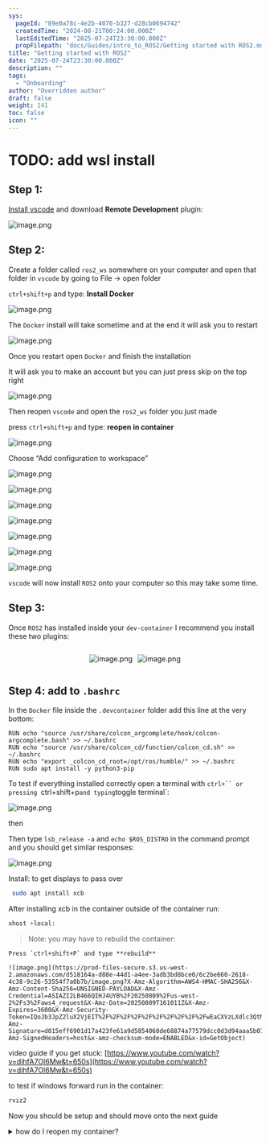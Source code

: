 ```yaml
---
sys:
  pageId: "89e0a78c-4e2b-4070-b327-d28cb0694742"
  createdTime: "2024-08-21T00:24:00.000Z"
  lastEditedTime: "2025-07-24T23:30:00.000Z"
  propFilepath: "docs/Guides/intro_to_ROS2/Getting started with ROS2.md"
title: "Getting started with ROS2"
date: "2025-07-24T23:30:00.000Z"
description: ""
tags:
  - "Onboarding"
author: "Overridden author"
draft: false
weight: 141
toc: false
icon: ""
---
```


# TODO: add wsl install

## Step 1:

[Install vscode](https://code.visualstudio.com/download) and download **Remote Development** plugin:

![image.png](https://prod-files-secure.s3.us-west-2.amazonaws.com/d518164a-d88e-44d1-a4ee-3adb3bd8bce0/efb52993-1881-4a40-b95e-6f020334f022/image.png?X-Amz-Algorithm=AWS4-HMAC-SHA256&X-Amz-Content-Sha256=UNSIGNED-PAYLOAD&X-Amz-Credential=ASIAZI2LB4662RPI3IEZ%2F20250809%2Fus-west-2%2Fs3%2Faws4_request&X-Amz-Date=20250809T160957Z&X-Amz-Expires=3600&X-Amz-Security-Token=IQoJb3JpZ2luX2VjEIT%2F%2F%2F%2F%2F%2F%2F%2F%2F%2FwEaCXVzLXdlc3QtMiJIMEYCIQCIw%2Bz13n6jiQDKuz3dQNekiILF6XGB%2F8JvbomBcir5UAIhAIQAGY6ZsErClGMvCveUiD87A8g6Wz%2BBBEgPGAglr8PPKogECL3%2F%2F%2F%2F%2F%2F%2F%2F%2F%2FwEQABoMNjM3NDIzMTgzODA1IgzEuEx%2F5RQPWqraHMwq3AM1rcNOI2dZ9Txtf2eUROxtBl15GjDpqqJShv6oN6xBabUN%2B8QiPfGaIBwMlEs9e2TtnZbMBgULSi2sgukN1hB6908KreZF7%2FesxeePHDMKs6ozshGYtABWbY5AH%2BGvn2Rj3dXku%2FEaa3D9e3o2Ug9DuftpX9oJUPsLJ7ds3vrYjPM7cZTm2xaiNe6jZaICKZf%2B19yHY%2FoQObZv7erjmLrX6IUxiHmD4WOp5FwJ9hVMFqHzFkOyoQiIWERDhpe5TfydbCcN4cqN9od1hS%2BirxsEQVvHKpGMa1BIoRUMUuoqz1wEKW2nyhjnNTjkHZZrzYZiR%2FMLRuEg74%2B1%2F6hCK6GPXohrggEguvqONfbF81fkcDRrSD5Dg9fmf8xeCGqIsHOoR2EDWMZ9XAwYfHYEmbjRFvFWiT0FCGfKvv8szW5BiVJxwciGc%2B0jqO8nkyY0RB%2BIC1HULdorDWfa5epjz7YE4JKjiKKnZ6589O2WrDMXsQBivKPuYD1z2zQxYSE%2FZ43TxF3cdzCgn017xdR3ULx4htMd6HXW12QzU6AsdXdBcgRrPV2xSeLoPegpx%2BQ1MB28vixn7NaGuHIb%2Bw0p%2BeK7W68yJgKolY63kz3GU8pkRKhozmCjv4NiTRYVajDm5NzEBjqkARp%2FmbCZCE9UW0UijwJFwBU2Uy3NyA83RIW6RPq5S1snJkFhugTx87zGWnRh2DhH%2FIw7tOEAryt6SoeJiPwBPImve3KZs1p8ITHP4FeMpLBFgtoaB66GKLxZwjOKL64lZdyvHcte0r0FF%2BvtTQsDSPOBl%2BBvIBvpp7SM0VNoQDcevcIGhIyxqr%2BLizEfExTttaDG%2Fm37ySdyWLGhNQ2KD4y8kaVo&X-Amz-Signature=5f74939db78434e8e673eca7d09e55491f05651c1b589ea6c506f7ae2e62ca1c&X-Amz-SignedHeaders=host&x-amz-checksum-mode=ENABLED&x-id=GetObject)

## Step 2:

Create a folder called `ros2_ws` somewhere on your computer and open that folder in `vscode` by going to File → open folder 

`ctrl+shift+p` and type: **Install Docker**

![image.png](https://prod-files-secure.s3.us-west-2.amazonaws.com/d518164a-d88e-44d1-a4ee-3adb3bd8bce0/2269dc0e-1cd5-47ff-bceb-c04ad9b2eab0/image.png?X-Amz-Algorithm=AWS4-HMAC-SHA256&X-Amz-Content-Sha256=UNSIGNED-PAYLOAD&X-Amz-Credential=ASIAZI2LB4662RPI3IEZ%2F20250809%2Fus-west-2%2Fs3%2Faws4_request&X-Amz-Date=20250809T160957Z&X-Amz-Expires=3600&X-Amz-Security-Token=IQoJb3JpZ2luX2VjEIT%2F%2F%2F%2F%2F%2F%2F%2F%2F%2FwEaCXVzLXdlc3QtMiJIMEYCIQCIw%2Bz13n6jiQDKuz3dQNekiILF6XGB%2F8JvbomBcir5UAIhAIQAGY6ZsErClGMvCveUiD87A8g6Wz%2BBBEgPGAglr8PPKogECL3%2F%2F%2F%2F%2F%2F%2F%2F%2F%2FwEQABoMNjM3NDIzMTgzODA1IgzEuEx%2F5RQPWqraHMwq3AM1rcNOI2dZ9Txtf2eUROxtBl15GjDpqqJShv6oN6xBabUN%2B8QiPfGaIBwMlEs9e2TtnZbMBgULSi2sgukN1hB6908KreZF7%2FesxeePHDMKs6ozshGYtABWbY5AH%2BGvn2Rj3dXku%2FEaa3D9e3o2Ug9DuftpX9oJUPsLJ7ds3vrYjPM7cZTm2xaiNe6jZaICKZf%2B19yHY%2FoQObZv7erjmLrX6IUxiHmD4WOp5FwJ9hVMFqHzFkOyoQiIWERDhpe5TfydbCcN4cqN9od1hS%2BirxsEQVvHKpGMa1BIoRUMUuoqz1wEKW2nyhjnNTjkHZZrzYZiR%2FMLRuEg74%2B1%2F6hCK6GPXohrggEguvqONfbF81fkcDRrSD5Dg9fmf8xeCGqIsHOoR2EDWMZ9XAwYfHYEmbjRFvFWiT0FCGfKvv8szW5BiVJxwciGc%2B0jqO8nkyY0RB%2BIC1HULdorDWfa5epjz7YE4JKjiKKnZ6589O2WrDMXsQBivKPuYD1z2zQxYSE%2FZ43TxF3cdzCgn017xdR3ULx4htMd6HXW12QzU6AsdXdBcgRrPV2xSeLoPegpx%2BQ1MB28vixn7NaGuHIb%2Bw0p%2BeK7W68yJgKolY63kz3GU8pkRKhozmCjv4NiTRYVajDm5NzEBjqkARp%2FmbCZCE9UW0UijwJFwBU2Uy3NyA83RIW6RPq5S1snJkFhugTx87zGWnRh2DhH%2FIw7tOEAryt6SoeJiPwBPImve3KZs1p8ITHP4FeMpLBFgtoaB66GKLxZwjOKL64lZdyvHcte0r0FF%2BvtTQsDSPOBl%2BBvIBvpp7SM0VNoQDcevcIGhIyxqr%2BLizEfExTttaDG%2Fm37ySdyWLGhNQ2KD4y8kaVo&X-Amz-Signature=8818746fc7995efb20505a3445e4ec09679851eb3e9811a11e8fadf4d0c86757&X-Amz-SignedHeaders=host&x-amz-checksum-mode=ENABLED&x-id=GetObject)

The `Docker` install will take sometime and at the end it will ask you to restart

![image.png](https://prod-files-secure.s3.us-west-2.amazonaws.com/d518164a-d88e-44d1-a4ee-3adb3bd8bce0/ed233f78-be33-4b1f-b89c-9c346c0e961e/image.png?X-Amz-Algorithm=AWS4-HMAC-SHA256&X-Amz-Content-Sha256=UNSIGNED-PAYLOAD&X-Amz-Credential=ASIAZI2LB4662RPI3IEZ%2F20250809%2Fus-west-2%2Fs3%2Faws4_request&X-Amz-Date=20250809T160957Z&X-Amz-Expires=3600&X-Amz-Security-Token=IQoJb3JpZ2luX2VjEIT%2F%2F%2F%2F%2F%2F%2F%2F%2F%2FwEaCXVzLXdlc3QtMiJIMEYCIQCIw%2Bz13n6jiQDKuz3dQNekiILF6XGB%2F8JvbomBcir5UAIhAIQAGY6ZsErClGMvCveUiD87A8g6Wz%2BBBEgPGAglr8PPKogECL3%2F%2F%2F%2F%2F%2F%2F%2F%2F%2FwEQABoMNjM3NDIzMTgzODA1IgzEuEx%2F5RQPWqraHMwq3AM1rcNOI2dZ9Txtf2eUROxtBl15GjDpqqJShv6oN6xBabUN%2B8QiPfGaIBwMlEs9e2TtnZbMBgULSi2sgukN1hB6908KreZF7%2FesxeePHDMKs6ozshGYtABWbY5AH%2BGvn2Rj3dXku%2FEaa3D9e3o2Ug9DuftpX9oJUPsLJ7ds3vrYjPM7cZTm2xaiNe6jZaICKZf%2B19yHY%2FoQObZv7erjmLrX6IUxiHmD4WOp5FwJ9hVMFqHzFkOyoQiIWERDhpe5TfydbCcN4cqN9od1hS%2BirxsEQVvHKpGMa1BIoRUMUuoqz1wEKW2nyhjnNTjkHZZrzYZiR%2FMLRuEg74%2B1%2F6hCK6GPXohrggEguvqONfbF81fkcDRrSD5Dg9fmf8xeCGqIsHOoR2EDWMZ9XAwYfHYEmbjRFvFWiT0FCGfKvv8szW5BiVJxwciGc%2B0jqO8nkyY0RB%2BIC1HULdorDWfa5epjz7YE4JKjiKKnZ6589O2WrDMXsQBivKPuYD1z2zQxYSE%2FZ43TxF3cdzCgn017xdR3ULx4htMd6HXW12QzU6AsdXdBcgRrPV2xSeLoPegpx%2BQ1MB28vixn7NaGuHIb%2Bw0p%2BeK7W68yJgKolY63kz3GU8pkRKhozmCjv4NiTRYVajDm5NzEBjqkARp%2FmbCZCE9UW0UijwJFwBU2Uy3NyA83RIW6RPq5S1snJkFhugTx87zGWnRh2DhH%2FIw7tOEAryt6SoeJiPwBPImve3KZs1p8ITHP4FeMpLBFgtoaB66GKLxZwjOKL64lZdyvHcte0r0FF%2BvtTQsDSPOBl%2BBvIBvpp7SM0VNoQDcevcIGhIyxqr%2BLizEfExTttaDG%2Fm37ySdyWLGhNQ2KD4y8kaVo&X-Amz-Signature=246e90ea98a9ded2e54887ff2143386a9fdea5f28cdbc58f89f8ba2625bbc958&X-Amz-SignedHeaders=host&x-amz-checksum-mode=ENABLED&x-id=GetObject)

Once you restart open `Docker` and finish the installation

It will ask you to make an account but you can just press skip on the top right

![image.png](https://prod-files-secure.s3.us-west-2.amazonaws.com/d518164a-d88e-44d1-a4ee-3adb3bd8bce0/21010ad9-1659-4fd9-9f59-9932a09b2a3d/image.png?X-Amz-Algorithm=AWS4-HMAC-SHA256&X-Amz-Content-Sha256=UNSIGNED-PAYLOAD&X-Amz-Credential=ASIAZI2LB4662RPI3IEZ%2F20250809%2Fus-west-2%2Fs3%2Faws4_request&X-Amz-Date=20250809T160957Z&X-Amz-Expires=3600&X-Amz-Security-Token=IQoJb3JpZ2luX2VjEIT%2F%2F%2F%2F%2F%2F%2F%2F%2F%2FwEaCXVzLXdlc3QtMiJIMEYCIQCIw%2Bz13n6jiQDKuz3dQNekiILF6XGB%2F8JvbomBcir5UAIhAIQAGY6ZsErClGMvCveUiD87A8g6Wz%2BBBEgPGAglr8PPKogECL3%2F%2F%2F%2F%2F%2F%2F%2F%2F%2FwEQABoMNjM3NDIzMTgzODA1IgzEuEx%2F5RQPWqraHMwq3AM1rcNOI2dZ9Txtf2eUROxtBl15GjDpqqJShv6oN6xBabUN%2B8QiPfGaIBwMlEs9e2TtnZbMBgULSi2sgukN1hB6908KreZF7%2FesxeePHDMKs6ozshGYtABWbY5AH%2BGvn2Rj3dXku%2FEaa3D9e3o2Ug9DuftpX9oJUPsLJ7ds3vrYjPM7cZTm2xaiNe6jZaICKZf%2B19yHY%2FoQObZv7erjmLrX6IUxiHmD4WOp5FwJ9hVMFqHzFkOyoQiIWERDhpe5TfydbCcN4cqN9od1hS%2BirxsEQVvHKpGMa1BIoRUMUuoqz1wEKW2nyhjnNTjkHZZrzYZiR%2FMLRuEg74%2B1%2F6hCK6GPXohrggEguvqONfbF81fkcDRrSD5Dg9fmf8xeCGqIsHOoR2EDWMZ9XAwYfHYEmbjRFvFWiT0FCGfKvv8szW5BiVJxwciGc%2B0jqO8nkyY0RB%2BIC1HULdorDWfa5epjz7YE4JKjiKKnZ6589O2WrDMXsQBivKPuYD1z2zQxYSE%2FZ43TxF3cdzCgn017xdR3ULx4htMd6HXW12QzU6AsdXdBcgRrPV2xSeLoPegpx%2BQ1MB28vixn7NaGuHIb%2Bw0p%2BeK7W68yJgKolY63kz3GU8pkRKhozmCjv4NiTRYVajDm5NzEBjqkARp%2FmbCZCE9UW0UijwJFwBU2Uy3NyA83RIW6RPq5S1snJkFhugTx87zGWnRh2DhH%2FIw7tOEAryt6SoeJiPwBPImve3KZs1p8ITHP4FeMpLBFgtoaB66GKLxZwjOKL64lZdyvHcte0r0FF%2BvtTQsDSPOBl%2BBvIBvpp7SM0VNoQDcevcIGhIyxqr%2BLizEfExTttaDG%2Fm37ySdyWLGhNQ2KD4y8kaVo&X-Amz-Signature=f083fc059b616f52700168f4aee41a6fc12413470a8738089776105b908edebb&X-Amz-SignedHeaders=host&x-amz-checksum-mode=ENABLED&x-id=GetObject)

Then reopen `vscode` and open the `ros2_ws` folder you just made

press `ctrl+shift+p` and type: **reopen in container**

![image.png](https://prod-files-secure.s3.us-west-2.amazonaws.com/d518164a-d88e-44d1-a4ee-3adb3bd8bce0/4e93b8c2-41ad-488c-8095-c74205196118/image.png?X-Amz-Algorithm=AWS4-HMAC-SHA256&X-Amz-Content-Sha256=UNSIGNED-PAYLOAD&X-Amz-Credential=ASIAZI2LB4662RPI3IEZ%2F20250809%2Fus-west-2%2Fs3%2Faws4_request&X-Amz-Date=20250809T160957Z&X-Amz-Expires=3600&X-Amz-Security-Token=IQoJb3JpZ2luX2VjEIT%2F%2F%2F%2F%2F%2F%2F%2F%2F%2FwEaCXVzLXdlc3QtMiJIMEYCIQCIw%2Bz13n6jiQDKuz3dQNekiILF6XGB%2F8JvbomBcir5UAIhAIQAGY6ZsErClGMvCveUiD87A8g6Wz%2BBBEgPGAglr8PPKogECL3%2F%2F%2F%2F%2F%2F%2F%2F%2F%2FwEQABoMNjM3NDIzMTgzODA1IgzEuEx%2F5RQPWqraHMwq3AM1rcNOI2dZ9Txtf2eUROxtBl15GjDpqqJShv6oN6xBabUN%2B8QiPfGaIBwMlEs9e2TtnZbMBgULSi2sgukN1hB6908KreZF7%2FesxeePHDMKs6ozshGYtABWbY5AH%2BGvn2Rj3dXku%2FEaa3D9e3o2Ug9DuftpX9oJUPsLJ7ds3vrYjPM7cZTm2xaiNe6jZaICKZf%2B19yHY%2FoQObZv7erjmLrX6IUxiHmD4WOp5FwJ9hVMFqHzFkOyoQiIWERDhpe5TfydbCcN4cqN9od1hS%2BirxsEQVvHKpGMa1BIoRUMUuoqz1wEKW2nyhjnNTjkHZZrzYZiR%2FMLRuEg74%2B1%2F6hCK6GPXohrggEguvqONfbF81fkcDRrSD5Dg9fmf8xeCGqIsHOoR2EDWMZ9XAwYfHYEmbjRFvFWiT0FCGfKvv8szW5BiVJxwciGc%2B0jqO8nkyY0RB%2BIC1HULdorDWfa5epjz7YE4JKjiKKnZ6589O2WrDMXsQBivKPuYD1z2zQxYSE%2FZ43TxF3cdzCgn017xdR3ULx4htMd6HXW12QzU6AsdXdBcgRrPV2xSeLoPegpx%2BQ1MB28vixn7NaGuHIb%2Bw0p%2BeK7W68yJgKolY63kz3GU8pkRKhozmCjv4NiTRYVajDm5NzEBjqkARp%2FmbCZCE9UW0UijwJFwBU2Uy3NyA83RIW6RPq5S1snJkFhugTx87zGWnRh2DhH%2FIw7tOEAryt6SoeJiPwBPImve3KZs1p8ITHP4FeMpLBFgtoaB66GKLxZwjOKL64lZdyvHcte0r0FF%2BvtTQsDSPOBl%2BBvIBvpp7SM0VNoQDcevcIGhIyxqr%2BLizEfExTttaDG%2Fm37ySdyWLGhNQ2KD4y8kaVo&X-Amz-Signature=633a8eb440b69eb54067020ff9d67c71b48f53e071fdc1c4d839705a6c1c5862&X-Amz-SignedHeaders=host&x-amz-checksum-mode=ENABLED&x-id=GetObject)

Choose “Add configuration to workspace”

![image.png](https://prod-files-secure.s3.us-west-2.amazonaws.com/d518164a-d88e-44d1-a4ee-3adb3bd8bce0/9560b282-5060-4989-ba37-97e7b2c22476/image.png?X-Amz-Algorithm=AWS4-HMAC-SHA256&X-Amz-Content-Sha256=UNSIGNED-PAYLOAD&X-Amz-Credential=ASIAZI2LB4662RPI3IEZ%2F20250809%2Fus-west-2%2Fs3%2Faws4_request&X-Amz-Date=20250809T160957Z&X-Amz-Expires=3600&X-Amz-Security-Token=IQoJb3JpZ2luX2VjEIT%2F%2F%2F%2F%2F%2F%2F%2F%2F%2FwEaCXVzLXdlc3QtMiJIMEYCIQCIw%2Bz13n6jiQDKuz3dQNekiILF6XGB%2F8JvbomBcir5UAIhAIQAGY6ZsErClGMvCveUiD87A8g6Wz%2BBBEgPGAglr8PPKogECL3%2F%2F%2F%2F%2F%2F%2F%2F%2F%2FwEQABoMNjM3NDIzMTgzODA1IgzEuEx%2F5RQPWqraHMwq3AM1rcNOI2dZ9Txtf2eUROxtBl15GjDpqqJShv6oN6xBabUN%2B8QiPfGaIBwMlEs9e2TtnZbMBgULSi2sgukN1hB6908KreZF7%2FesxeePHDMKs6ozshGYtABWbY5AH%2BGvn2Rj3dXku%2FEaa3D9e3o2Ug9DuftpX9oJUPsLJ7ds3vrYjPM7cZTm2xaiNe6jZaICKZf%2B19yHY%2FoQObZv7erjmLrX6IUxiHmD4WOp5FwJ9hVMFqHzFkOyoQiIWERDhpe5TfydbCcN4cqN9od1hS%2BirxsEQVvHKpGMa1BIoRUMUuoqz1wEKW2nyhjnNTjkHZZrzYZiR%2FMLRuEg74%2B1%2F6hCK6GPXohrggEguvqONfbF81fkcDRrSD5Dg9fmf8xeCGqIsHOoR2EDWMZ9XAwYfHYEmbjRFvFWiT0FCGfKvv8szW5BiVJxwciGc%2B0jqO8nkyY0RB%2BIC1HULdorDWfa5epjz7YE4JKjiKKnZ6589O2WrDMXsQBivKPuYD1z2zQxYSE%2FZ43TxF3cdzCgn017xdR3ULx4htMd6HXW12QzU6AsdXdBcgRrPV2xSeLoPegpx%2BQ1MB28vixn7NaGuHIb%2Bw0p%2BeK7W68yJgKolY63kz3GU8pkRKhozmCjv4NiTRYVajDm5NzEBjqkARp%2FmbCZCE9UW0UijwJFwBU2Uy3NyA83RIW6RPq5S1snJkFhugTx87zGWnRh2DhH%2FIw7tOEAryt6SoeJiPwBPImve3KZs1p8ITHP4FeMpLBFgtoaB66GKLxZwjOKL64lZdyvHcte0r0FF%2BvtTQsDSPOBl%2BBvIBvpp7SM0VNoQDcevcIGhIyxqr%2BLizEfExTttaDG%2Fm37ySdyWLGhNQ2KD4y8kaVo&X-Amz-Signature=079c65be372be4bde5b48e2ffb8134d7492beea568168dcca556704f6a751f7d&X-Amz-SignedHeaders=host&x-amz-checksum-mode=ENABLED&x-id=GetObject)

![image.png](https://prod-files-secure.s3.us-west-2.amazonaws.com/d518164a-d88e-44d1-a4ee-3adb3bd8bce0/2ee63f81-886b-48e8-a553-dc6e5eac99e4/image.png?X-Amz-Algorithm=AWS4-HMAC-SHA256&X-Amz-Content-Sha256=UNSIGNED-PAYLOAD&X-Amz-Credential=ASIAZI2LB4662RPI3IEZ%2F20250809%2Fus-west-2%2Fs3%2Faws4_request&X-Amz-Date=20250809T160957Z&X-Amz-Expires=3600&X-Amz-Security-Token=IQoJb3JpZ2luX2VjEIT%2F%2F%2F%2F%2F%2F%2F%2F%2F%2FwEaCXVzLXdlc3QtMiJIMEYCIQCIw%2Bz13n6jiQDKuz3dQNekiILF6XGB%2F8JvbomBcir5UAIhAIQAGY6ZsErClGMvCveUiD87A8g6Wz%2BBBEgPGAglr8PPKogECL3%2F%2F%2F%2F%2F%2F%2F%2F%2F%2FwEQABoMNjM3NDIzMTgzODA1IgzEuEx%2F5RQPWqraHMwq3AM1rcNOI2dZ9Txtf2eUROxtBl15GjDpqqJShv6oN6xBabUN%2B8QiPfGaIBwMlEs9e2TtnZbMBgULSi2sgukN1hB6908KreZF7%2FesxeePHDMKs6ozshGYtABWbY5AH%2BGvn2Rj3dXku%2FEaa3D9e3o2Ug9DuftpX9oJUPsLJ7ds3vrYjPM7cZTm2xaiNe6jZaICKZf%2B19yHY%2FoQObZv7erjmLrX6IUxiHmD4WOp5FwJ9hVMFqHzFkOyoQiIWERDhpe5TfydbCcN4cqN9od1hS%2BirxsEQVvHKpGMa1BIoRUMUuoqz1wEKW2nyhjnNTjkHZZrzYZiR%2FMLRuEg74%2B1%2F6hCK6GPXohrggEguvqONfbF81fkcDRrSD5Dg9fmf8xeCGqIsHOoR2EDWMZ9XAwYfHYEmbjRFvFWiT0FCGfKvv8szW5BiVJxwciGc%2B0jqO8nkyY0RB%2BIC1HULdorDWfa5epjz7YE4JKjiKKnZ6589O2WrDMXsQBivKPuYD1z2zQxYSE%2FZ43TxF3cdzCgn017xdR3ULx4htMd6HXW12QzU6AsdXdBcgRrPV2xSeLoPegpx%2BQ1MB28vixn7NaGuHIb%2Bw0p%2BeK7W68yJgKolY63kz3GU8pkRKhozmCjv4NiTRYVajDm5NzEBjqkARp%2FmbCZCE9UW0UijwJFwBU2Uy3NyA83RIW6RPq5S1snJkFhugTx87zGWnRh2DhH%2FIw7tOEAryt6SoeJiPwBPImve3KZs1p8ITHP4FeMpLBFgtoaB66GKLxZwjOKL64lZdyvHcte0r0FF%2BvtTQsDSPOBl%2BBvIBvpp7SM0VNoQDcevcIGhIyxqr%2BLizEfExTttaDG%2Fm37ySdyWLGhNQ2KD4y8kaVo&X-Amz-Signature=229dc1797a47cb9f167f06df168af5e1d9113f21bbc87b448b32a3a02aa92965&X-Amz-SignedHeaders=host&x-amz-checksum-mode=ENABLED&x-id=GetObject)

![image.png](https://prod-files-secure.s3.us-west-2.amazonaws.com/d518164a-d88e-44d1-a4ee-3adb3bd8bce0/e0fd626c-c8b6-4b2c-95d1-fa4c26514504/image.png?X-Amz-Algorithm=AWS4-HMAC-SHA256&X-Amz-Content-Sha256=UNSIGNED-PAYLOAD&X-Amz-Credential=ASIAZI2LB4662RPI3IEZ%2F20250809%2Fus-west-2%2Fs3%2Faws4_request&X-Amz-Date=20250809T160957Z&X-Amz-Expires=3600&X-Amz-Security-Token=IQoJb3JpZ2luX2VjEIT%2F%2F%2F%2F%2F%2F%2F%2F%2F%2FwEaCXVzLXdlc3QtMiJIMEYCIQCIw%2Bz13n6jiQDKuz3dQNekiILF6XGB%2F8JvbomBcir5UAIhAIQAGY6ZsErClGMvCveUiD87A8g6Wz%2BBBEgPGAglr8PPKogECL3%2F%2F%2F%2F%2F%2F%2F%2F%2F%2FwEQABoMNjM3NDIzMTgzODA1IgzEuEx%2F5RQPWqraHMwq3AM1rcNOI2dZ9Txtf2eUROxtBl15GjDpqqJShv6oN6xBabUN%2B8QiPfGaIBwMlEs9e2TtnZbMBgULSi2sgukN1hB6908KreZF7%2FesxeePHDMKs6ozshGYtABWbY5AH%2BGvn2Rj3dXku%2FEaa3D9e3o2Ug9DuftpX9oJUPsLJ7ds3vrYjPM7cZTm2xaiNe6jZaICKZf%2B19yHY%2FoQObZv7erjmLrX6IUxiHmD4WOp5FwJ9hVMFqHzFkOyoQiIWERDhpe5TfydbCcN4cqN9od1hS%2BirxsEQVvHKpGMa1BIoRUMUuoqz1wEKW2nyhjnNTjkHZZrzYZiR%2FMLRuEg74%2B1%2F6hCK6GPXohrggEguvqONfbF81fkcDRrSD5Dg9fmf8xeCGqIsHOoR2EDWMZ9XAwYfHYEmbjRFvFWiT0FCGfKvv8szW5BiVJxwciGc%2B0jqO8nkyY0RB%2BIC1HULdorDWfa5epjz7YE4JKjiKKnZ6589O2WrDMXsQBivKPuYD1z2zQxYSE%2FZ43TxF3cdzCgn017xdR3ULx4htMd6HXW12QzU6AsdXdBcgRrPV2xSeLoPegpx%2BQ1MB28vixn7NaGuHIb%2Bw0p%2BeK7W68yJgKolY63kz3GU8pkRKhozmCjv4NiTRYVajDm5NzEBjqkARp%2FmbCZCE9UW0UijwJFwBU2Uy3NyA83RIW6RPq5S1snJkFhugTx87zGWnRh2DhH%2FIw7tOEAryt6SoeJiPwBPImve3KZs1p8ITHP4FeMpLBFgtoaB66GKLxZwjOKL64lZdyvHcte0r0FF%2BvtTQsDSPOBl%2BBvIBvpp7SM0VNoQDcevcIGhIyxqr%2BLizEfExTttaDG%2Fm37ySdyWLGhNQ2KD4y8kaVo&X-Amz-Signature=8baa7438b560c40268d3c1c5b0f4a06b39b3b443fd497e43d7ffae5438469381&X-Amz-SignedHeaders=host&x-amz-checksum-mode=ENABLED&x-id=GetObject)

![image.png](https://prod-files-secure.s3.us-west-2.amazonaws.com/d518164a-d88e-44d1-a4ee-3adb3bd8bce0/a2e13f50-d2ab-4719-a4c2-7ced634bfc9d/image.png?X-Amz-Algorithm=AWS4-HMAC-SHA256&X-Amz-Content-Sha256=UNSIGNED-PAYLOAD&X-Amz-Credential=ASIAZI2LB4662RPI3IEZ%2F20250809%2Fus-west-2%2Fs3%2Faws4_request&X-Amz-Date=20250809T160957Z&X-Amz-Expires=3600&X-Amz-Security-Token=IQoJb3JpZ2luX2VjEIT%2F%2F%2F%2F%2F%2F%2F%2F%2F%2FwEaCXVzLXdlc3QtMiJIMEYCIQCIw%2Bz13n6jiQDKuz3dQNekiILF6XGB%2F8JvbomBcir5UAIhAIQAGY6ZsErClGMvCveUiD87A8g6Wz%2BBBEgPGAglr8PPKogECL3%2F%2F%2F%2F%2F%2F%2F%2F%2F%2FwEQABoMNjM3NDIzMTgzODA1IgzEuEx%2F5RQPWqraHMwq3AM1rcNOI2dZ9Txtf2eUROxtBl15GjDpqqJShv6oN6xBabUN%2B8QiPfGaIBwMlEs9e2TtnZbMBgULSi2sgukN1hB6908KreZF7%2FesxeePHDMKs6ozshGYtABWbY5AH%2BGvn2Rj3dXku%2FEaa3D9e3o2Ug9DuftpX9oJUPsLJ7ds3vrYjPM7cZTm2xaiNe6jZaICKZf%2B19yHY%2FoQObZv7erjmLrX6IUxiHmD4WOp5FwJ9hVMFqHzFkOyoQiIWERDhpe5TfydbCcN4cqN9od1hS%2BirxsEQVvHKpGMa1BIoRUMUuoqz1wEKW2nyhjnNTjkHZZrzYZiR%2FMLRuEg74%2B1%2F6hCK6GPXohrggEguvqONfbF81fkcDRrSD5Dg9fmf8xeCGqIsHOoR2EDWMZ9XAwYfHYEmbjRFvFWiT0FCGfKvv8szW5BiVJxwciGc%2B0jqO8nkyY0RB%2BIC1HULdorDWfa5epjz7YE4JKjiKKnZ6589O2WrDMXsQBivKPuYD1z2zQxYSE%2FZ43TxF3cdzCgn017xdR3ULx4htMd6HXW12QzU6AsdXdBcgRrPV2xSeLoPegpx%2BQ1MB28vixn7NaGuHIb%2Bw0p%2BeK7W68yJgKolY63kz3GU8pkRKhozmCjv4NiTRYVajDm5NzEBjqkARp%2FmbCZCE9UW0UijwJFwBU2Uy3NyA83RIW6RPq5S1snJkFhugTx87zGWnRh2DhH%2FIw7tOEAryt6SoeJiPwBPImve3KZs1p8ITHP4FeMpLBFgtoaB66GKLxZwjOKL64lZdyvHcte0r0FF%2BvtTQsDSPOBl%2BBvIBvpp7SM0VNoQDcevcIGhIyxqr%2BLizEfExTttaDG%2Fm37ySdyWLGhNQ2KD4y8kaVo&X-Amz-Signature=6c923380d838c4e00a5972e59616f5924140c7d17197765381678273dffd7bd6&X-Amz-SignedHeaders=host&x-amz-checksum-mode=ENABLED&x-id=GetObject)

![image.png](https://prod-files-secure.s3.us-west-2.amazonaws.com/d518164a-d88e-44d1-a4ee-3adb3bd8bce0/6cc478ad-aaba-4bf7-9fcc-403277ab896c/image.png?X-Amz-Algorithm=AWS4-HMAC-SHA256&X-Amz-Content-Sha256=UNSIGNED-PAYLOAD&X-Amz-Credential=ASIAZI2LB4662RPI3IEZ%2F20250809%2Fus-west-2%2Fs3%2Faws4_request&X-Amz-Date=20250809T160957Z&X-Amz-Expires=3600&X-Amz-Security-Token=IQoJb3JpZ2luX2VjEIT%2F%2F%2F%2F%2F%2F%2F%2F%2F%2FwEaCXVzLXdlc3QtMiJIMEYCIQCIw%2Bz13n6jiQDKuz3dQNekiILF6XGB%2F8JvbomBcir5UAIhAIQAGY6ZsErClGMvCveUiD87A8g6Wz%2BBBEgPGAglr8PPKogECL3%2F%2F%2F%2F%2F%2F%2F%2F%2F%2FwEQABoMNjM3NDIzMTgzODA1IgzEuEx%2F5RQPWqraHMwq3AM1rcNOI2dZ9Txtf2eUROxtBl15GjDpqqJShv6oN6xBabUN%2B8QiPfGaIBwMlEs9e2TtnZbMBgULSi2sgukN1hB6908KreZF7%2FesxeePHDMKs6ozshGYtABWbY5AH%2BGvn2Rj3dXku%2FEaa3D9e3o2Ug9DuftpX9oJUPsLJ7ds3vrYjPM7cZTm2xaiNe6jZaICKZf%2B19yHY%2FoQObZv7erjmLrX6IUxiHmD4WOp5FwJ9hVMFqHzFkOyoQiIWERDhpe5TfydbCcN4cqN9od1hS%2BirxsEQVvHKpGMa1BIoRUMUuoqz1wEKW2nyhjnNTjkHZZrzYZiR%2FMLRuEg74%2B1%2F6hCK6GPXohrggEguvqONfbF81fkcDRrSD5Dg9fmf8xeCGqIsHOoR2EDWMZ9XAwYfHYEmbjRFvFWiT0FCGfKvv8szW5BiVJxwciGc%2B0jqO8nkyY0RB%2BIC1HULdorDWfa5epjz7YE4JKjiKKnZ6589O2WrDMXsQBivKPuYD1z2zQxYSE%2FZ43TxF3cdzCgn017xdR3ULx4htMd6HXW12QzU6AsdXdBcgRrPV2xSeLoPegpx%2BQ1MB28vixn7NaGuHIb%2Bw0p%2BeK7W68yJgKolY63kz3GU8pkRKhozmCjv4NiTRYVajDm5NzEBjqkARp%2FmbCZCE9UW0UijwJFwBU2Uy3NyA83RIW6RPq5S1snJkFhugTx87zGWnRh2DhH%2FIw7tOEAryt6SoeJiPwBPImve3KZs1p8ITHP4FeMpLBFgtoaB66GKLxZwjOKL64lZdyvHcte0r0FF%2BvtTQsDSPOBl%2BBvIBvpp7SM0VNoQDcevcIGhIyxqr%2BLizEfExTttaDG%2Fm37ySdyWLGhNQ2KD4y8kaVo&X-Amz-Signature=2f0df43fb92a9b623b951111cabda5359b6d072b8352372020fa8ff1e235a9fb&X-Amz-SignedHeaders=host&x-amz-checksum-mode=ENABLED&x-id=GetObject)

![image.png](https://prod-files-secure.s3.us-west-2.amazonaws.com/d518164a-d88e-44d1-a4ee-3adb3bd8bce0/53255b28-f75e-430f-b9e3-c0ac8577e42b/image.png?X-Amz-Algorithm=AWS4-HMAC-SHA256&X-Amz-Content-Sha256=UNSIGNED-PAYLOAD&X-Amz-Credential=ASIAZI2LB4662RPI3IEZ%2F20250809%2Fus-west-2%2Fs3%2Faws4_request&X-Amz-Date=20250809T160957Z&X-Amz-Expires=3600&X-Amz-Security-Token=IQoJb3JpZ2luX2VjEIT%2F%2F%2F%2F%2F%2F%2F%2F%2F%2FwEaCXVzLXdlc3QtMiJIMEYCIQCIw%2Bz13n6jiQDKuz3dQNekiILF6XGB%2F8JvbomBcir5UAIhAIQAGY6ZsErClGMvCveUiD87A8g6Wz%2BBBEgPGAglr8PPKogECL3%2F%2F%2F%2F%2F%2F%2F%2F%2F%2FwEQABoMNjM3NDIzMTgzODA1IgzEuEx%2F5RQPWqraHMwq3AM1rcNOI2dZ9Txtf2eUROxtBl15GjDpqqJShv6oN6xBabUN%2B8QiPfGaIBwMlEs9e2TtnZbMBgULSi2sgukN1hB6908KreZF7%2FesxeePHDMKs6ozshGYtABWbY5AH%2BGvn2Rj3dXku%2FEaa3D9e3o2Ug9DuftpX9oJUPsLJ7ds3vrYjPM7cZTm2xaiNe6jZaICKZf%2B19yHY%2FoQObZv7erjmLrX6IUxiHmD4WOp5FwJ9hVMFqHzFkOyoQiIWERDhpe5TfydbCcN4cqN9od1hS%2BirxsEQVvHKpGMa1BIoRUMUuoqz1wEKW2nyhjnNTjkHZZrzYZiR%2FMLRuEg74%2B1%2F6hCK6GPXohrggEguvqONfbF81fkcDRrSD5Dg9fmf8xeCGqIsHOoR2EDWMZ9XAwYfHYEmbjRFvFWiT0FCGfKvv8szW5BiVJxwciGc%2B0jqO8nkyY0RB%2BIC1HULdorDWfa5epjz7YE4JKjiKKnZ6589O2WrDMXsQBivKPuYD1z2zQxYSE%2FZ43TxF3cdzCgn017xdR3ULx4htMd6HXW12QzU6AsdXdBcgRrPV2xSeLoPegpx%2BQ1MB28vixn7NaGuHIb%2Bw0p%2BeK7W68yJgKolY63kz3GU8pkRKhozmCjv4NiTRYVajDm5NzEBjqkARp%2FmbCZCE9UW0UijwJFwBU2Uy3NyA83RIW6RPq5S1snJkFhugTx87zGWnRh2DhH%2FIw7tOEAryt6SoeJiPwBPImve3KZs1p8ITHP4FeMpLBFgtoaB66GKLxZwjOKL64lZdyvHcte0r0FF%2BvtTQsDSPOBl%2BBvIBvpp7SM0VNoQDcevcIGhIyxqr%2BLizEfExTttaDG%2Fm37ySdyWLGhNQ2KD4y8kaVo&X-Amz-Signature=b59eed441427a189dea2bcd647a9dd6d02fc3e74262fab8af1ff5e109c90539f&X-Amz-SignedHeaders=host&x-amz-checksum-mode=ENABLED&x-id=GetObject)

![image.png](https://prod-files-secure.s3.us-west-2.amazonaws.com/d518164a-d88e-44d1-a4ee-3adb3bd8bce0/7c562767-5af9-4ffb-97d1-327bcdf4ee00/image.png?X-Amz-Algorithm=AWS4-HMAC-SHA256&X-Amz-Content-Sha256=UNSIGNED-PAYLOAD&X-Amz-Credential=ASIAZI2LB4662RPI3IEZ%2F20250809%2Fus-west-2%2Fs3%2Faws4_request&X-Amz-Date=20250809T160957Z&X-Amz-Expires=3600&X-Amz-Security-Token=IQoJb3JpZ2luX2VjEIT%2F%2F%2F%2F%2F%2F%2F%2F%2F%2FwEaCXVzLXdlc3QtMiJIMEYCIQCIw%2Bz13n6jiQDKuz3dQNekiILF6XGB%2F8JvbomBcir5UAIhAIQAGY6ZsErClGMvCveUiD87A8g6Wz%2BBBEgPGAglr8PPKogECL3%2F%2F%2F%2F%2F%2F%2F%2F%2F%2FwEQABoMNjM3NDIzMTgzODA1IgzEuEx%2F5RQPWqraHMwq3AM1rcNOI2dZ9Txtf2eUROxtBl15GjDpqqJShv6oN6xBabUN%2B8QiPfGaIBwMlEs9e2TtnZbMBgULSi2sgukN1hB6908KreZF7%2FesxeePHDMKs6ozshGYtABWbY5AH%2BGvn2Rj3dXku%2FEaa3D9e3o2Ug9DuftpX9oJUPsLJ7ds3vrYjPM7cZTm2xaiNe6jZaICKZf%2B19yHY%2FoQObZv7erjmLrX6IUxiHmD4WOp5FwJ9hVMFqHzFkOyoQiIWERDhpe5TfydbCcN4cqN9od1hS%2BirxsEQVvHKpGMa1BIoRUMUuoqz1wEKW2nyhjnNTjkHZZrzYZiR%2FMLRuEg74%2B1%2F6hCK6GPXohrggEguvqONfbF81fkcDRrSD5Dg9fmf8xeCGqIsHOoR2EDWMZ9XAwYfHYEmbjRFvFWiT0FCGfKvv8szW5BiVJxwciGc%2B0jqO8nkyY0RB%2BIC1HULdorDWfa5epjz7YE4JKjiKKnZ6589O2WrDMXsQBivKPuYD1z2zQxYSE%2FZ43TxF3cdzCgn017xdR3ULx4htMd6HXW12QzU6AsdXdBcgRrPV2xSeLoPegpx%2BQ1MB28vixn7NaGuHIb%2Bw0p%2BeK7W68yJgKolY63kz3GU8pkRKhozmCjv4NiTRYVajDm5NzEBjqkARp%2FmbCZCE9UW0UijwJFwBU2Uy3NyA83RIW6RPq5S1snJkFhugTx87zGWnRh2DhH%2FIw7tOEAryt6SoeJiPwBPImve3KZs1p8ITHP4FeMpLBFgtoaB66GKLxZwjOKL64lZdyvHcte0r0FF%2BvtTQsDSPOBl%2BBvIBvpp7SM0VNoQDcevcIGhIyxqr%2BLizEfExTttaDG%2Fm37ySdyWLGhNQ2KD4y8kaVo&X-Amz-Signature=12934ae9338cd744a4f31e3f1f8d79a570ea754113c10981b5942374117d3ff3&X-Amz-SignedHeaders=host&x-amz-checksum-mode=ENABLED&x-id=GetObject)

`vscode` will now install `ROS2` onto your computer so this may take some time.

## Step 3:

Once `ROS2` has installed inside your `dev-container` I recommend you install these two plugins:

<div style="display: flex;flex-direction: row; column-gap:10px; max-width: 630px;justify-content: center;">
<div>

![image.png](https://prod-files-secure.s3.us-west-2.amazonaws.com/d518164a-d88e-44d1-a4ee-3adb3bd8bce0/3fc3d550-5a54-4ba1-ba6b-faa01cdb7369/image.png?X-Amz-Algorithm=AWS4-HMAC-SHA256&X-Amz-Content-Sha256=UNSIGNED-PAYLOAD&X-Amz-Credential=ASIAZI2LB4667DWXCJT6%2F20250809%2Fus-west-2%2Fs3%2Faws4_request&X-Amz-Date=20250809T161009Z&X-Amz-Expires=3600&X-Amz-Security-Token=IQoJb3JpZ2luX2VjEIT%2F%2F%2F%2F%2F%2F%2F%2F%2F%2FwEaCXVzLXdlc3QtMiJGMEQCIAimIqR4y6EaP58iD0O2FKrF33wviq%2BayALUyYFh05IHAiB96Ks40kenXq6CQy0867Q9uXPlFZrQXW3wiT%2F8lPD0%2BCqIBAi9%2F%2F%2F%2F%2F%2F%2F%2F%2F%2F8BEAAaDDYzNzQyMzE4MzgwNSIMl1QkEZDlKQeLb4lVKtwDWMi1PWnx8hjiAmlTs7ormzis%2FQZt4oAJ8lBogOBWzCKwF1BwiTxqOw0v%2BVBsisvjGPDq%2FDDIrr642AHVdRD30PqylVxMR6Dcw9RnDD3jT3IRNjNM7SoGMHZ2mCsr8Xc3OCNtoi3nJpCcC5MZjVabJ%2B6OY6vbx9JULAmLNdhuPzNxULj08Cj4EByNI32RDAl6Z8PiTqURjzB0fvFXBFd2%2FCzTsoYEh4CMBZN16lExCpj3oIsY9dquGI6D26EVEf89967QSTavOHPreDgBMpbM9p5qCNwfgMxrt0SbFFL6mywGkYVHC03kkGoSLaE9VR%2BBUb%2BnRVMrWTgIl7CQKH9PZ9ENqLyfKOHH5mcPKUv2bWeUic%2FcW6inG7XAKE%2BlW78sN%2F4L%2BxRSsdTwP9NCmdQd27H4iAXQvMO9v7vwO0o5Oj5IaVKqZB1viIBmTuwHTGI%2BQIKIh6D8RIjFNXupvwFsU6l27PoKW%2FmsafMYxi8LDr3PiebBmeH%2BZyjH7xY8o59LPAsxCDnUUv8c1wY0FOMsfBhd21hHhUM7J8kKK7QjxWK8kMSq2Oxe%2B0Wfc%2FoJl9TxSrUSLDEXqWRuZsGjgFNa7kNEd83AAoTW%2Bc3wPGr%2FhIu4oDkK4XwISFuRnaswzOjcxAY6pgHrtZuBpxuNqXwXgGarbyNG31qqHgJ4StH8o7xXLrrMpl48gFMuP8TqW7SYKzUlSNLvofF27tz2NER80l2TcjgZiivMt%2Fy9DPq1inxmC%2B%2FFLeJ1kh5jod3VwHrDY8uN6rEhGp9LqSPycode%2BbpFVUIiz8DEQHDyqWwH4ucelgmYsEqDEMue5RjiMbkWfm0152iksE172SbXhYptOfWYcTuyqR5Df%2Fqb&X-Amz-Signature=463100f1a7194dafebb2fddca2e9ef3323e7ad2f522068b271cb8f17b6867bdd&X-Amz-SignedHeaders=host&x-amz-checksum-mode=ENABLED&x-id=GetObject)

</div>
<div>

![image.png](https://prod-files-secure.s3.us-west-2.amazonaws.com/d518164a-d88e-44d1-a4ee-3adb3bd8bce0/d994cc66-13c2-4093-a5a3-f84cf4601a82/image.png?X-Amz-Algorithm=AWS4-HMAC-SHA256&X-Amz-Content-Sha256=UNSIGNED-PAYLOAD&X-Amz-Credential=ASIAZI2LB466V4VOSABC%2F20250809%2Fus-west-2%2Fs3%2Faws4_request&X-Amz-Date=20250809T161010Z&X-Amz-Expires=3600&X-Amz-Security-Token=IQoJb3JpZ2luX2VjEIT%2F%2F%2F%2F%2F%2F%2F%2F%2F%2FwEaCXVzLXdlc3QtMiJHMEUCIQCdbFh6DhF2pAb3InPjerFB7M8cB2tmZAJJ1dEPXG%2FwXgIgQwOMeSlKpYv72SutjR%2FMw3%2FGArLB%2F7mBAKW%2Ft4cT9kYqiAQIvf%2F%2F%2F%2F%2F%2F%2F%2F%2F%2FARAAGgw2Mzc0MjMxODM4MDUiDIB0uA3uMhoTOnPxICrcA%2FSOm9Nv96WZ81ssDTquzuRxTohRu%2F0A7UR2QEDgReLkvrgK%2FWDsxFLfZpzoFzQ9PdfM6hZ6mdBCUEFyNYrWy87sNGhDbEJ5Wc7fy9Z5GqVs%2FPuUwiwWaxEiDYQFsEgTiWof6f%2BqHSg0uRB43YbkXzrZzqRP%2BiZaZamjfJigVOeUocb8BaS8VYTg%2FEjB%2B%2Fe2nK%2BtstAV9%2BnU4YAPE%2BpEznldYDq8NLkb057gKy5pc5UgcKwsLZL%2FbOrEDCZLobALtB2PcLaIOCpObin3pUgL0arQPMgOiVDPwsiwfVEZQvq18dm7NqDFTAiIp8HvuKAoV96WsH%2FgQZW%2Bz9u2rGuIe9PC7kSa%2BBjAly5PsviT9tq8NUt3RIZnmugSwcF2FRGq9CPk5vJ3vy5T9i7xXrEuL9LJdQ4lP7rPqhh1A3Ue7J%2B1xpWDYhKPyFhSO2qPVJb7ZY4O9QXotNKQH%2BMq8cQmsLlcjY6cvhQ8mcLmsOO1KhEo7ry375%2B%2BO%2FJqeQOW%2BGkjAkiQiUJF31Pw7QtQRWRDpcxw6I%2BbxA1x4XXlRc4rcbGgAOdLn2r7YxleOPEbR%2BooGolZ%2FTpFbpEWqHc8S3XHJ5bYqN%2B7%2BRPumrA5fbOdmAPMECokkLasy98TTrF2MMHo3MQGOqUBZo86MAp%2BE9r%2BoGxsL29ShYiVlk1h9T3LQ7J0SmI%2BnTs5c%2B60P1xYFUzgDfroh4rSJSkmlKjux6wX0otU%2BmLYh0OcMUGTpj1kpxZz0L2I5gYXoRZrUnz0lheC5cLvgMAjYaJNSHIIg1A0hyHI8ifS32HrXDPpRhmKjdWwMhcubsElk2hyo7bGhjEyYzdagYWjd1%2FMr9%2Br4aFT0JuDyyZzllE9dL0L&X-Amz-Signature=cb1adaa5058585e8d6611480ada62f3716e8966e2c9e594a0b022d57e2194231&X-Amz-SignedHeaders=host&x-amz-checksum-mode=ENABLED&x-id=GetObject)

</div>
</div>

## Step 4: add to `.bashrc`

In the `Docker` file inside the `.devcontainer` folder add this line at the very bottom: 

```docker
RUN echo "source /usr/share/colcon_argcomplete/hook/colcon-argcomplete.bash" >> ~/.bashrc
RUN echo "source /usr/share/colcon_cd/function/colcon_cd.sh" >> ~/.bashrc
RUN echo "export _colcon_cd_root=/opt/ros/humble/" >> ~/.bashrc
RUN sudo apt install -y python3-pip 
```

To test if everything installed correctly open a terminal with `ctrl+`` or pressing `ctrl+shift+p` and typing `toggle terminal`:

![image.png](https://prod-files-secure.s3.us-west-2.amazonaws.com/d518164a-d88e-44d1-a4ee-3adb3bd8bce0/6a4943d8-b04e-4c02-9a58-775f3384d1a5/image.png?X-Amz-Algorithm=AWS4-HMAC-SHA256&X-Amz-Content-Sha256=UNSIGNED-PAYLOAD&X-Amz-Credential=ASIAZI2LB4662RPI3IEZ%2F20250809%2Fus-west-2%2Fs3%2Faws4_request&X-Amz-Date=20250809T160958Z&X-Amz-Expires=3600&X-Amz-Security-Token=IQoJb3JpZ2luX2VjEIT%2F%2F%2F%2F%2F%2F%2F%2F%2F%2FwEaCXVzLXdlc3QtMiJIMEYCIQCIw%2Bz13n6jiQDKuz3dQNekiILF6XGB%2F8JvbomBcir5UAIhAIQAGY6ZsErClGMvCveUiD87A8g6Wz%2BBBEgPGAglr8PPKogECL3%2F%2F%2F%2F%2F%2F%2F%2F%2F%2FwEQABoMNjM3NDIzMTgzODA1IgzEuEx%2F5RQPWqraHMwq3AM1rcNOI2dZ9Txtf2eUROxtBl15GjDpqqJShv6oN6xBabUN%2B8QiPfGaIBwMlEs9e2TtnZbMBgULSi2sgukN1hB6908KreZF7%2FesxeePHDMKs6ozshGYtABWbY5AH%2BGvn2Rj3dXku%2FEaa3D9e3o2Ug9DuftpX9oJUPsLJ7ds3vrYjPM7cZTm2xaiNe6jZaICKZf%2B19yHY%2FoQObZv7erjmLrX6IUxiHmD4WOp5FwJ9hVMFqHzFkOyoQiIWERDhpe5TfydbCcN4cqN9od1hS%2BirxsEQVvHKpGMa1BIoRUMUuoqz1wEKW2nyhjnNTjkHZZrzYZiR%2FMLRuEg74%2B1%2F6hCK6GPXohrggEguvqONfbF81fkcDRrSD5Dg9fmf8xeCGqIsHOoR2EDWMZ9XAwYfHYEmbjRFvFWiT0FCGfKvv8szW5BiVJxwciGc%2B0jqO8nkyY0RB%2BIC1HULdorDWfa5epjz7YE4JKjiKKnZ6589O2WrDMXsQBivKPuYD1z2zQxYSE%2FZ43TxF3cdzCgn017xdR3ULx4htMd6HXW12QzU6AsdXdBcgRrPV2xSeLoPegpx%2BQ1MB28vixn7NaGuHIb%2Bw0p%2BeK7W68yJgKolY63kz3GU8pkRKhozmCjv4NiTRYVajDm5NzEBjqkARp%2FmbCZCE9UW0UijwJFwBU2Uy3NyA83RIW6RPq5S1snJkFhugTx87zGWnRh2DhH%2FIw7tOEAryt6SoeJiPwBPImve3KZs1p8ITHP4FeMpLBFgtoaB66GKLxZwjOKL64lZdyvHcte0r0FF%2BvtTQsDSPOBl%2BBvIBvpp7SM0VNoQDcevcIGhIyxqr%2BLizEfExTttaDG%2Fm37ySdyWLGhNQ2KD4y8kaVo&X-Amz-Signature=778d1f323dbd78387f7b734fc1aa1ef4d6ae05e41f2308195ee83c97e03e19a8&X-Amz-SignedHeaders=host&x-amz-checksum-mode=ENABLED&x-id=GetObject)

then 

Then type `lsb_release -a` and `echo $ROS_DISTRO` in the command prompt and you should get similar responses:

![image.png](https://prod-files-secure.s3.us-west-2.amazonaws.com/d518164a-d88e-44d1-a4ee-3adb3bd8bce0/3e635dec-a805-4e85-8b9e-d000e5b71a4e/image.png?X-Amz-Algorithm=AWS4-HMAC-SHA256&X-Amz-Content-Sha256=UNSIGNED-PAYLOAD&X-Amz-Credential=ASIAZI2LB4662RPI3IEZ%2F20250809%2Fus-west-2%2Fs3%2Faws4_request&X-Amz-Date=20250809T160958Z&X-Amz-Expires=3600&X-Amz-Security-Token=IQoJb3JpZ2luX2VjEIT%2F%2F%2F%2F%2F%2F%2F%2F%2F%2FwEaCXVzLXdlc3QtMiJIMEYCIQCIw%2Bz13n6jiQDKuz3dQNekiILF6XGB%2F8JvbomBcir5UAIhAIQAGY6ZsErClGMvCveUiD87A8g6Wz%2BBBEgPGAglr8PPKogECL3%2F%2F%2F%2F%2F%2F%2F%2F%2F%2FwEQABoMNjM3NDIzMTgzODA1IgzEuEx%2F5RQPWqraHMwq3AM1rcNOI2dZ9Txtf2eUROxtBl15GjDpqqJShv6oN6xBabUN%2B8QiPfGaIBwMlEs9e2TtnZbMBgULSi2sgukN1hB6908KreZF7%2FesxeePHDMKs6ozshGYtABWbY5AH%2BGvn2Rj3dXku%2FEaa3D9e3o2Ug9DuftpX9oJUPsLJ7ds3vrYjPM7cZTm2xaiNe6jZaICKZf%2B19yHY%2FoQObZv7erjmLrX6IUxiHmD4WOp5FwJ9hVMFqHzFkOyoQiIWERDhpe5TfydbCcN4cqN9od1hS%2BirxsEQVvHKpGMa1BIoRUMUuoqz1wEKW2nyhjnNTjkHZZrzYZiR%2FMLRuEg74%2B1%2F6hCK6GPXohrggEguvqONfbF81fkcDRrSD5Dg9fmf8xeCGqIsHOoR2EDWMZ9XAwYfHYEmbjRFvFWiT0FCGfKvv8szW5BiVJxwciGc%2B0jqO8nkyY0RB%2BIC1HULdorDWfa5epjz7YE4JKjiKKnZ6589O2WrDMXsQBivKPuYD1z2zQxYSE%2FZ43TxF3cdzCgn017xdR3ULx4htMd6HXW12QzU6AsdXdBcgRrPV2xSeLoPegpx%2BQ1MB28vixn7NaGuHIb%2Bw0p%2BeK7W68yJgKolY63kz3GU8pkRKhozmCjv4NiTRYVajDm5NzEBjqkARp%2FmbCZCE9UW0UijwJFwBU2Uy3NyA83RIW6RPq5S1snJkFhugTx87zGWnRh2DhH%2FIw7tOEAryt6SoeJiPwBPImve3KZs1p8ITHP4FeMpLBFgtoaB66GKLxZwjOKL64lZdyvHcte0r0FF%2BvtTQsDSPOBl%2BBvIBvpp7SM0VNoQDcevcIGhIyxqr%2BLizEfExTttaDG%2Fm37ySdyWLGhNQ2KD4y8kaVo&X-Amz-Signature=4cd2efc5e54b81ab8c3ce6e3e22cce5633d98976cab0a1b75a62b5d523f2264a&X-Amz-SignedHeaders=host&x-amz-checksum-mode=ENABLED&x-id=GetObject)

Install:  to get displays to pass over

```bash
 sudo apt install xcb
```

After installing xcb in the container outside of the container run:

```python
xhost +local:
```

> Note: you may have to rebuild the container:

	Press `ctrl+shift+P` and type **rebuild**

	![image.png](https://prod-files-secure.s3.us-west-2.amazonaws.com/d518164a-d88e-44d1-a4ee-3adb3bd8bce0/6c2be660-2618-4c38-9c26-53554f7a0b7b/image.png?X-Amz-Algorithm=AWS4-HMAC-SHA256&X-Amz-Content-Sha256=UNSIGNED-PAYLOAD&X-Amz-Credential=ASIAZI2LB466QIHJ4UYB%2F20250809%2Fus-west-2%2Fs3%2Faws4_request&X-Amz-Date=20250809T161011Z&X-Amz-Expires=3600&X-Amz-Security-Token=IQoJb3JpZ2luX2VjEIT%2F%2F%2F%2F%2F%2F%2F%2F%2F%2FwEaCXVzLXdlc3QtMiJIMEYCIQDwfdH6Zv28wGqclgGEZH%2BE1jxcu3ulYbuqJxJfPX%2BLYQIhAMHHpCTLKemy47wnaU%2BPuUvoEx7i4iDXtUnNr5SEB7umKogECL3%2F%2F%2F%2F%2F%2F%2F%2F%2F%2FwEQABoMNjM3NDIzMTgzODA1IgzYNKf4GCZd8DGzfJ8q3AOMMMB4xzUhZ28nw2dW1DR9J%2BT3WK%2FFFKrBYbpk9J%2Be%2BH5jus%2BhITHsDdkdN9ih3%2Fn%2F%2BkWpxV2cu2pHsJkEIG085dqSuLmmnvaxuDtqdPInitaxZ0ofITZVfhPCB8AQ9EmhRMdB8SI1d7aQcV7ygNeSi0mUmFOenrl0jK5ynBKtfU9OzXv3WqGnfLC%2Bc9B1ajozxB9hZaqyocoiB4HoYo0OV%2BMtRoZ80srJTm7MBM%2Fx0n%2B5ewHwONFZE47ZZ9CZRpQiAI666qUX8dFAZu6BcDuTd0I7BOSd8e5ahU7trQ%2BduQ8z3rjvfvjANLPeMf7dE%2BqFV2KVzghCb%2BxDi9vuelL8CLHQ2u7j%2FjMvb2GrnYf4ZvT6WvIMD20NvzUoC2zheEeQDDecFVP%2B6X5wyLHodYBUSWGBG7wM722ZlRB2CcIWnvgWvvdahBIDobnu%2BL2Q%2BJJ0PPVvnBoP99ecwxk4CJpiHU0ArwHBIvJoXoZYgEsJhjoUM4BeqpuEr%2BCLCLIS5Z6t3AbsvRhTKCT75BkV4WA%2FlJajF1ui%2FhSZfOOF0cJnWWYtsQy1bQmNoZzQjVDX1vldZozFfV9kB8Xg6e9017ebX22ZwR7JgZpyp8LxhfZToVjKkrTeQAlh27XxGTDC4NzEBjqkAZW9gYI%2B%2Be2OCZwtMQaMv0a%2BKWORMRmPKNv1dSG0oEcoxxPokKbhnhieqr0MbZeFyGGZX%2BX2y%2Fv5%2Be9Y%2BvwvocTLQQ2Bt348ghIZs8VJKPa1vfXqTSLtU8GA%2BL44hacJXt22v21mQph%2Fkh8JdHJlK0ZaIM7IPov%2F%2FJA9Zg5YgWmSh%2BGd02uBtmAJtN20MN4XFWkJ0AMZ2xIFh2FLsm2PNg5Yp6Zx&X-Amz-Signature=d015eff6901d17a423fe61a9d5854060de68874a77579dcc0d3d94aaa5b0779e&X-Amz-SignedHeaders=host&x-amz-checksum-mode=ENABLED&x-id=GetObject)

video guide if you get stuck: [https://www.youtube.com/watch?v=dihfA7Ol6Mw&t=650s](https://www.youtube.com/watch?v=dihfA7Ol6Mw&t=650s)

to test if windows forward run in the container:

```bash
rviz2
```

Now you should be setup and should move onto the next guide 

<details>
      <summary>how do I reopen my container?</summary>
      TODO:
  </details>
